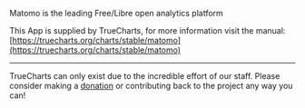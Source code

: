 Matomo is the leading Free/Libre open analytics platform

This App is supplied by TrueCharts, for more information visit the manual: [https://truecharts.org/charts/stable/matomo](https://truecharts.org/charts/stable/matomo)

---

TrueCharts can only exist due to the incredible effort of our staff.
Please consider making a [donation](https://truecharts.org/sponsor) or contributing back to the project any way you can!
